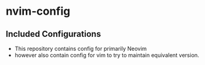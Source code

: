 # nvim-config

## Included Configurations

- This repository contains config for primarily Neovim
- however also contain config for vim to try to maintain equivalent version.
